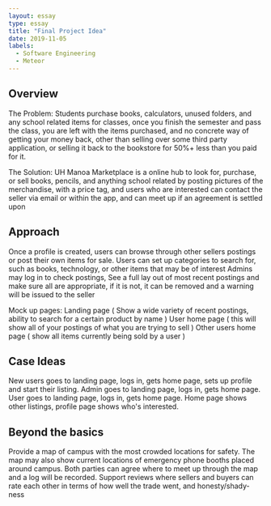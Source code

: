 ```yaml
---
layout: essay
type: essay
title: "Final Project Idea"
date: 2019-11-05
labels:
  - Software Engineering
  - Meteor
---
```


## Overview 
The Problem:
Students purchase books, calculators, unused folders, and any school related items for classes, once you finish the semester and pass the class, you are left with the items purchased, and no concrete way of getting your money back, other than selling over some third party application, or selling it back to the bookstore for 50%+ less than you paid for it.

The Solution:
UH Manoa Marketplace is a online hub to look for, purchase, or sell books, pencils, and anything school related by posting pictures of the merchandise, with a  price tag, and users who are interested can contact the seller via email or within the app, and can meet up if an agreement is settled upon

## Approach 
Once a profile is created, users can browse through other sellers postings or post their own items for sale.
Users can set up categories to search for, such as books, technology, or other items that may be of interest
Admins may log in to check postings, See a full lay out of most recent postings and make sure all are appropriate, if it is not, it can be removed and a warning will be issued to the seller

Mock up pages:
Landing page ( Show a wide variety of recent postings, ability to search for a certain product by name )
User home page ( this will show all of your postings of what you are trying to sell )
Other users  home page ( show all items currently being sold by a user )

## Case Ideas
New users goes to landing page, logs in, gets home page, sets up profile and start their listing.
Admin goes to landing page, logs in, gets home page. 
User goes to landing page, logs in, gets home page. Home page shows other listings, profile page shows who's interested. 

## Beyond the basics 
Provide a map of campus with the most crowded locations for safety. The map may also show current locations of emergency phone booths placed around campus. Both parties can agree where to meet up through the map and a log will be recorded. 
Support reviews where sellers and buyers can rate each other in terms of how well the trade went, and honesty/shady-ness
